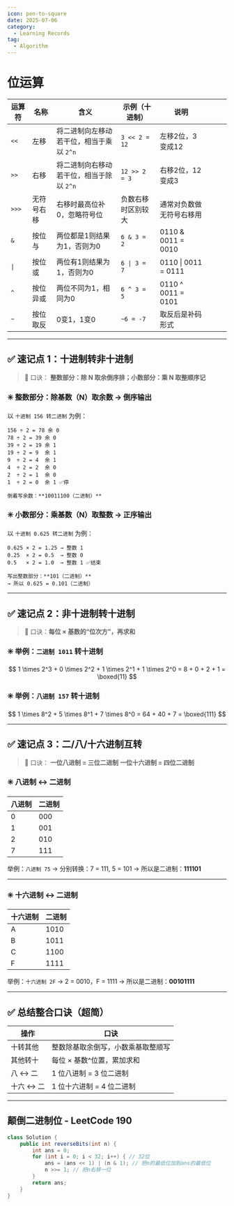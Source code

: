 ```yaml
---
icon: pen-to-square
date: 2025-07-06
category:
  - Learning Records
tag:
  - Algorithm
---
```


# 位运算

| 运算符   | 名称    | 含义                      | 示例（十进制）        | 说明                 |         |      |             |
| ----- | ----- | ----------------------- | -------------- | ------------------ | ------- | ---- | ----------- |
| `<<`  | 左移    | 将二进制向左移动若干位，相当于乘以 `2^n` | `3 << 2 = 12`  | 左移2位，3变成12         |         |      |             |
| `>>`  | 右移    | 将二进制向右移动若干位，相当于除以 `2^n` | `12 >> 2 = 3`  | 右移2位，12变成3         |         |      |             |
| `>>>` | 无符号右移 | 右移时最高位补0，忽略符号位          | 负数右移时区别较大      | 通常对负数做无符号右移用       |         |      |             |
| `&`   | 按位与   | 两位都是1则结果为1，否则为0         | `6 & 3 = 2`    | 0110 & 0011 = 0010 |         |      |             |
| `\|`    | 按位或                     | 两位有1则结果为1，否则为0 | `6 \| 3 = 7` | 0110 \| 0011 = 0111 |         |      |             |
| `^`   | 按位异或  | 两位不同为1，相同为0             | `6 ^ 3 = 5`    | 0110 ^ 0011 = 0101 |         |      |             |
| `~`   | 按位取反  | 0变1，1变0                 | `~6 = -7`      | 取反后是补码形式           |         |      |             |


---

## ✅ 速记点 1：**十进制转非十进制**

> 🌟 口诀：
> **整数部分：除 N 取余倒序排；小数部分：乘 N 取整顺序记**

### ✳️ 整数部分：除基数（N）取余数 → 倒序输出

以 `十进制 156 转二进制` 为例：

```
156 ÷ 2 = 78 余 0  
78 ÷ 2 = 39 余 0  
39 ÷ 2 = 19 余 1  
19 ÷ 2 = 9  余 1  
9  ÷ 2 = 4  余 1  
4  ÷ 2 = 2  余 0  
2  ÷ 2 = 1  余 0  
1  ÷ 2 = 0  余 1 ✅停

倒着写余数：**10011100（二进制）**
```

### ✳️ 小数部分：乘基数（N）取整数 → 正序输出

以 `十进制 0.625 转二进制` 为例：

```
0.625 × 2 = 1.25 → 整数 1  
0.25  × 2 = 0.5  → 整数 0  
0.5   × 2 = 1.0  → 整数 1 ✅结束

写出整数部分：**101（二进制）**
→ 所以 0.625 = 0.101（二进制）
```

---

## ✅ 速记点 2：**非十进制转十进制**

> 🌟 口诀：**每位 × 基数的“位次方”，再求和**

### ✳️ 举例：`二进制 1011` 转十进制

$$
1 \times 2^3 + 0 \times 2^2 + 1 \times 2^1 + 1 \times 2^0 = 8 + 0 + 2 + 1 = \boxed{11}
$$

### ✳️ 举例：`八进制 157` 转十进制

$$
1 \times 8^2 + 5 \times 8^1 + 7 \times 8^0 = 64 + 40 + 7 = \boxed{111}
$$

---

## ✅ 速记点 3：**二/八/十六进制互转**

> 🌟 口诀：
> **一位八进制 = 三位二进制**
> **一位十六进制 = 四位二进制**

### ✳️ 八进制 ↔ 二进制

| 八进制 | 二进制 |
| --- | --- |
| 0   | 000 |
| 1   | 001 |
| 2   | 010 |
| 7   | 111 |

举例：`八进制 75`
→ 分别转换：7 = 111, 5 = 101
→ 所以是二进制：**111101**

---

### ✳️ 十六进制 ↔ 二进制

| 十六进制 | 二进制  |
| ---- | ---- |
| A    | 1010 |
| B    | 1011 |
| C    | 1100 |
| F    | 1111 |

举例：`十六进制 2F`
→ 2 = 0010，F = 1111
→ 所以是二进制：**00101111**

---

## ✅ 总结整合口诀（超简）

| 操作     | 口诀                |
| ------ | ----------------- |
| 十转其他   | 整数除基取余倒写，小数乘基取整顺写 |
| 其他转十   | 每位 × 基数^位置，累加求和   |
| 八 ↔ 二  | 1 位八进制 = 3 位二进制   |
| 十六 ↔ 二 | 1 位十六进制 = 4 位二进制  |

---

## 颠倒二进制位 - LeetCode 190
```java
class Solution {
    public int reverseBits(int n) {
        int ans = 0;
        for (int i = 0; i < 32; i++) { // 32位
            ans = (ans << 1) | (n & 1); // 把n的最低位加到ans的最低位
            n >>= 1; // 把n右移一位
        }
        return ans;
    }
}
```